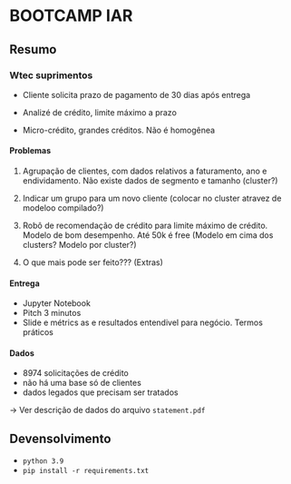 # BOOTCAMP IAR

## Resumo

### Wtec suprimentos

- Cliente solicita prazo de pagamento de 30 dias após entrega

- Analizé de crédito, limite máximo a prazo

- Micro-crédito, grandes créditos. Não é homogênea

#### Problemas

1. Agrupação de clientes, com dados relativos a faturamento, ano e endividamento. Não existe dados de segmento e tamanho (cluster?)

2. Indicar um grupo para um novo cliente (colocar no cluster atravez de modeloo compilado?)

3. Robô de recomendação de crédito para limite máximo de crédito. Modelo de bom desempenho. Até 50k é free (Modelo em cima dos clusters? Modelo por cluster?)

4. O que mais pode ser feito??? (Extras)

#### Entrega

- Jupyter Notebook
- Pitch 3 minutos
- Slide e métrics as e resultados entendivel para negócio. Termos práticos

#### Dados

- 8974 solicitações de crédito
- não há uma base só de clientes
- dados legados que precisam ser tratados

-> Ver descrição de dados do arquivo `statement.pdf`

## Devensolvimento

- `python 3.9`
- `pip install -r requirements.txt`
